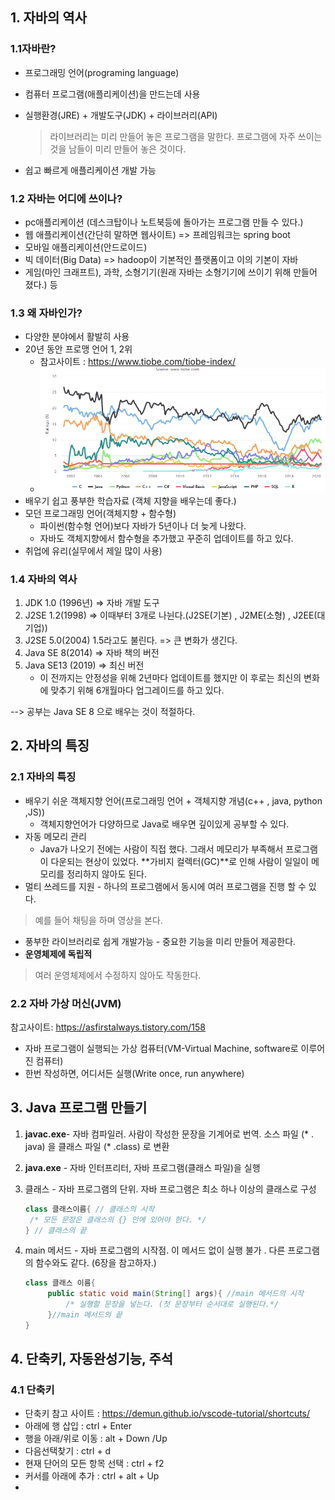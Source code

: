 ## 1. 자바의 역사

### 1.1자바란?

- 프로그래밍 언어(programing language)

- 컴퓨터 프로그램(애플리케이션)을 만드는데 사용

- 실행환경(JRE) + 개발도구(JDK) + 라이브러리(API)

  > 라이브러리는 미리 만들어 놓은 프로그램을 말한다. 프로그램에 자주 쓰이는 것을 남들이 미리 만들어 놓은 것이다.

- 쉽고 빠르게 애플리케이션 개발 가능

### 1.2 자바는 어디에 쓰이나?

- pc애플리케이션 (데스크탑이나 노트북등에 돌아가는 프로그램 만들 수 있다.)
- 웹 애플리케이션(간단히 말하면 웹사이트) => 프레임워크는 spring boot
- 모바일 애플리케이션(안드로이드)
- 빅 데이터(Big Data) => hadoop이 기본적인 플랫폼이고 이의 기본이 자바
- 게임(마인  크래프트), 과학, 소형기기(원래 자바는 소형기기에 쓰이기 위해 만들어 졌다.) 등

### 1.3 왜 자바인가?

- 다양한 분야에서 활발히 사용
- 20년 동안 프로맹 언어 1, 2위 
  - 참고사이트 : https://www.tiobe.com/tiobe-index/
  - ![image-20200511114411714](%EC%9E%90%EB%B0%94.assets/image-20200511114411714.png)
- 배우기 쉽고 풍부한 학습자료 (객체 지향을 배우는데 좋다.)
- 모던 프로그래밍 언어(객체지향 + 함수형) 
  - 파이썬(함수형 언어)보다 자바가 5년이나 더 늦게 나왔다.
  - 자바도 객체지향에서 함수형을 추가했고 꾸준히 업데이트를 하고 있다. 
- 취업에 유리(실무에서 제일 많이 사용)

### 1.4 자바의 역사

1. JDK 1.0 (1996년) => 자바 개발 도구
2. J2SE 1.2(1998) => 이때부터 3개로 나뉜다.(J2SE(기본) , J2ME(소형) , J2EE(대기업))
3. J2SE 5.0(2004) 1.5라고도 불린다. => 큰 변화가 생긴다.
4. Java SE 8(2014) => 자바 책의 버전
5. Java SE13 (2019) => 최신 버전
   - 이 전까지는 안정성을 위해 2년마다 업데이트를 했지만 이 후로는 최신의 변화에 맞추기 위해 6개월마다 업그레이드를 하고 있다.

--> 공부는 Java SE 8  으로 배우는 것이 적절하다.



## 2. 자바의 특징

 ### 2.1 자바의 특징

- 배우기 쉬운 객체지향 언어(프로그래밍 언어 + 객체지향 개념(c++ , java, python ,JS))
  - 객체지향언어가 다양하므로 Java로 배우면 깊이있게 공부할 수 있다.
- 자동 메모리 관리 
  - Java가 나오기 전에는 사람이 직접 했다. 그래서 메모리가 부족해서 프로그램이 다운되는 현상이 있었다. **가비지 컬렉터(GC)**로 인해 사람이 일일이 메모리를 정리하지 않아도 된다.
- 멀티 쓰레드를 지원 - 하나의 프로그램에서 동시에 여러 프로그램을 진행 할 수 있다. 

> 예를 들어 채팅을 하며 영상을 본다.

- 풍부한 라이브러리로 쉽게 개발가능 - 중요한 기능을 미리 만들어 제공한다.
- **운영체제에 독립적** 

> 여러 운영체제에서 수정하지 않아도 작동한다. 



### 2.2 자바 가상 머신(JVM)

참고사이트: https://asfirstalways.tistory.com/158

- 자바 프로그램이 실행되는 가상 컴퓨터(VM-Virtual Machine, software로 이루어진 컴퓨터)
- 한번 작성하면, 어디서든 실행(Write once, run anywhere)



## 3. Java  프로그램 만들기

1. **javac.exe**- 자바 컴파일러. 사람이 작성한 문장을 기계어로 번역. 소스 파일 (* . java) 을 클래스 파일 (* .class) 로 변환

2. **java.exe** - 자바 인터프리터, 자바 프로그램(클래스 파일)을 실행

3. 클래스 - 자바 프로그램의 단위. 자바 프로그램은 최소 하나 이상의 클래스로  구성

   ```java
   class 클래스이름{ // 클래스의 시작
   	/* 모든 문장은 클래스의 {} 안에 있어야 한다. */
   } // 클래스의 끝
   ```

4. main 메서드 - 자바 프로그램의 시작점. 이 메서드 없이 실행 불가 . 다른 프로그램의 함수와도 같다. (6장을 참고하자.)

   ```java
   class 클래스 이름{
        public static void main(String[] args){ //main 메서드의 시작
            /* 실행할 문장을 넣는다. (첫 문장부터 순서대로 실행된다.*/
        }//main 메서드의 끝 
   }
   ```

   

   

## 4. 단축키, 자동완성기능, 주석

### 4.1 단축키

- 단축키 참고 사이트 : https://demun.github.io/vscode-tutorial/shortcuts/
- 아래에 행 삽입 : ctrl + Enter
- 행을 아래/위로 이동 : alt + Down /Up
- 다음선택찾기 :  ctrl + d
- 현재 단어의 모든 항목 선택 : ctrl + f2
- 커서를 아래에 추가 : ctrl + alt  + Up
- 



